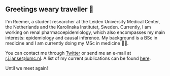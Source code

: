 ## Greetings weary traveller :mage:

I'm Roemer, a student researcher at the Leiden University Medical Center, the Netherlands and the Karolinska Institutet, Sweden. Currently, I am working on renal pharmacoepidemiology, which also encompasses my main interests: epidemiology and causal inference. My background is a BSc in medicine and I am currently doing my MSc in medicine :man_health_worker:.

You can contact me through [Twitter](https://twitter.com/rj_janse) or send me an e-mail at r.j.janse@lumc.nl. A list of my current publications can be found [here](https://scholar.google.com/citations?user=NUUHRvgAAAAJ&hl=nl).

Until we meet again!
